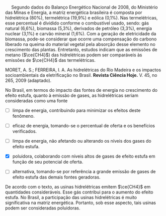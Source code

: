 

     Segundo dados do Balanço Energético Nacional de 2008, do Ministério das Minas e Energia, a matriz energética brasileira é composta por hidrelétrica (80%), termelétrica (19,9%) e eólica (0,1%). Nas termelétricas, esse percentual é dividido conforme o combustível usado, sendo: gás natural (6,6%), biomassa (5,3%), derivados de petróleo (3,3%), energia nuclear (3,1%) e carvão mineral (1,6%). Com a geração de eletricidade da biomassa, pode-se considerar que ocorre uma compensação do carbono liberado na queima do material vegetal pela absorção desse elemento no crescimento das plantas. Entretanto, estudos indicam que as emissões de metano ($\ce{CH4}$) das hidrelétricas podem ser comparáveis às emissões de $\ce{CH4}$ das termelétricas.

MORET, A. S.; FERREIRA, I. A. As hidrelétricas do Rio Madeira e os impactos socioambientais da eletrificação no Brasil. **Revista Ciência Hoje.** V. 45, no 265, 2009 (adaptado).

No Brasil, em termos do impacto das fontes de energia no crescimento do efeito estufa, quanto à emissão de gases, as hidrelétricas seriam consideradas como uma fonte



- [ ] limpa de energia, contribuindo para minimizar os efeitos deste fenômeno.
- [ ] eficaz de energia, tomando-se o percentual de oferta e os benefícios verificados.
- [ ] limpa de energia, não afetando ou alterando os níveis dos gases do efeito estufa.
- [x] poluidora, colaborando com níveis altos de gases de efeito estufa em função de seu potencial de oferta.
- [ ] alternativa, tomando-se por referência a grande emissão de gases de efeito estufa das demais fontes geradoras.


De acordo com o texto, as usinas hidrelétricas emitem $\ce{CH4}$ em quantidades consideráveis. Esse gás contribui para o aumento do efeito estufa. No Brasil, a participação das usinas hidrelétricas é muito significativa na matriz energética. Portanto, sob esse aspecto, tais usinas podem ser consideradas poluidoras.

        